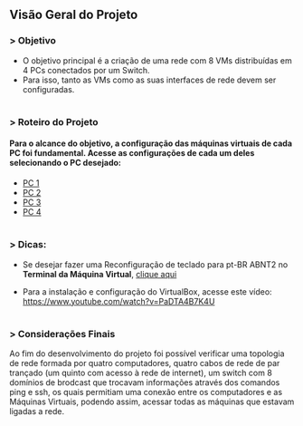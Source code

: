 ## Visão Geral do Projeto


### > Objetivo 
* O objetivo principal é a criação de uma rede com 8 VMs distribuídas em 4 PCs conectados por um Switch.
* Para isso, tanto as VMs como as suas interfaces de rede devem ser configuradas.

#

### > Roteiro do Projeto
#### Para o alcance do objetivo, a configuração das máquinas virtuais de cada PC foi fundamental. Acesse as configurações de cada um deles selecionando o PC desejado:
- [PC 1](https://github.com/Josival/TrabalhoRedes/blob/main/Projeto/PC's/PC1/README.md)
- [PC 2](https://github.com/Josival/Grupo-6_PRIR-SRED/tree/main/Projeto/PC's/PC2/README.md)
- [PC 3](https://github.com/Josival/Grupo-6_PRIR-SRED/tree/main/Projeto/PC's/PC3/README.md)
- [PC 4](https://github.com/Josival/Grupo-6_PRIR-SRED/tree/main/Projeto/PC's/PC4/README.md)

#

### > Dicas:
* Se desejar fazer uma Reconfiguração de teclado para pt-BR ABNT2 no **Terminal da Máquina Virtual**, [clique aqui](https://github.com/alaelson/2022-924-notasdeaula/blob/main/keyboardLayout-pt_Br.md)

* Para a instalação e configuração do VirtualBox, acesse este vídeo: https://www.youtube.com/watch?v=PaDTA4B7K4U

#
### > Considerações Finais
Ao fim do desenvolvimento do projeto foi possível verificar uma topologia de rede formada por quatro computadores, quatro cabos de rede de par trançado (um quinto com acesso à rede de internet), um switch com 8 domínios de brodcast que trocavam informações através dos comandos ping e ssh, os quais permitiam uma conexão entre os computadores e as Máquinas Virtuais, podendo assim, acessar todas as máquinas que estavam ligadas a rede.
